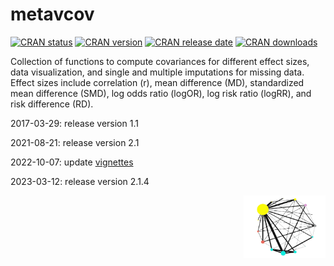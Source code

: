 
#  metavcov 


<!-- badges: start -->
[![CRAN status](https://badges.cranchecks.info/worst/dplyr.svg)](https://cran.r-project.org/web/checks/check_results_metavcov.html)
[![CRAN version](https://www.r-pkg.org/badges/version/metavcov)](https://cran.r-project.org/web/packages/metavcov/index.html)
[![CRAN release date](https://www.r-pkg.org/badges/last-release/metavcov)](https://cran.r-project.org/web/packages/metavcov/index.html)
[![CRAN downloads](https://cranlogs.r-pkg.org/badges/metavcov)](https://cran.r-project.org/web/packages/metavcov/index.html)
<!-- badges: end -->

Collection of functions to compute covariances for different effect sizes, data visualization, and single and multiple imputations for missing data. Effect sizes include correlation (r), mean difference (MD), standardized mean difference (SMD), log odds ratio (logOR), log risk ratio (logRR), and risk difference (RD).

2017-03-29: release version 1.1

2021-08-21: release version 2.1

2022-10-07: update [vignettes](https://luminwin.github.io/metavcov/articles/intro.html)

2023-03-12: release version 2.1.4

<a href="https://luminwin.github.io/metavcov/articles/intro.html"><img src="logo.svg" align="right"  height="100" />
